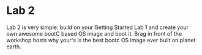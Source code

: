 # Lab 2

Lab 2 is very simple: build on your Getting Started Lab 1 and create your own awesome bootC based OS image and boot it.
Brag in front of the workshop hosts why your's is the best bootc OS image ever built on planet earth.
